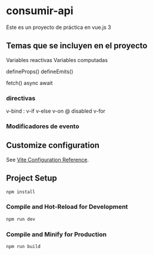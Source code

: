 # consumir-api

Este es un proyecto de práctica en vue.js 3

## Temas que se incluyen en el proyecto

Variables reactivas
Variables computadas

defineProps()
defineEmits()

fetch()
async await

### directivas
v-bind :
v-if
v-else
v-on @
disabled
v-for

### Modificadores de evento


## Customize configuration

See [Vite Configuration Reference](https://vitejs.dev/config/).

## Project Setup

```sh
npm install
```

### Compile and Hot-Reload for Development

```sh
npm run dev
```

### Compile and Minify for Production

```sh
npm run build
```

